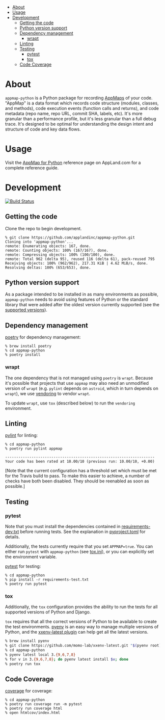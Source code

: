 - [About](#about)
- [Usage](#usage)
- [Development](#development)
  - [Getting the code](#getting-the-code)
  - [Python version support](#python-version-support)
  - [Dependency management](#dependency-management)
    - [wrapt](#wrapt)
  - [Linting](#linting)
  - [Testing](#testing)
    - [pytest](#pytest)
    - [tox](#tox)
  - [Code Coverage](#code-coverage)

# About
`appmap-python` is a Python package for recording
[AppMaps](https://github.com/applandinc/appmap) of your code. "AppMap" is a data format
which records code structure (modules, classes, and methods), code execution events
(function calls and returns), and code metadata (repo name, repo URL, commit SHA, labels,
etc). It's more granular than a performance profile, but it's less granular than a full
debug trace. It's designed to be optimal for understanding the design intent and structure
of code and key data flows.

# Usage

Visit the [AppMap for Python](https://appland.com/docs/reference/appmap-python.html) reference page on AppLand.com for a complete reference guide.

# Development

[![Build Status](https://travis-ci.com/getappmap/appmap-python.svg?branch=master)](https://travis-ci.com/getappmap/appmap-python)

## Getting the code
Clone the repo to begin development.

```shell
% git clone https://github.com/applandinc/appmap-python.git
Cloning into 'appmap-python'...
remote: Enumerating objects: 167, done.
remote: Counting objects: 100% (167/167), done.
remote: Compressing objects: 100% (100/100), done.
remote: Total 962 (delta 95), reused 116 (delta 61), pack-reused 795
Receiving objects: 100% (962/962), 217.31 KiB | 4.62 MiB/s, done.
Resolving deltas: 100% (653/653), done.
```

## Python version support
As a package intended to be installed in as many environments as possible, `appmap-python`
needs to avoid using features of Python or the standard library that were added after the
oldest version currently supported (see the
[supported versions](https://appland.com/docs/reference/appmap-python.html#supported-versions)).

## Dependency management

[poetry](https://https://python-poetry.org/) for dependency management:

```
% brew install poetry
% cd appmap-python
% poetry install
```

### wrapt
The one dependency that is not managed using `poetry` is `wrapt`. Because it's possible that
projects that use `appmap` may also need an unmodified version of `wrapt` (e.g. `pylint` depends on
`astroid`, which in turn depends on `wrapt`), we use
[vendoring](https://github.com/pradyunsg/vendoring) to vendor `wrapt`.

To update `wrapt`, use `tox` (described below) to run the `vendoring` environment.

## Linting
[pylint](https://www.pylint.org/) for linting:

```
% cd appmap-python
% poetry run pylint appmap

--------------------------------------------------------------------
Your code has been rated at 10.00/10 (previous run: 10.00/10, +0.00)

```

[Note that the current configuration has a threshold set which must be met for the Travis build to
pass. To make this easier to achieve, a number of checks have both been disabled. They should be
reenabled as soon as possible.]


## Testing
### pytest

Note that you must install the dependencies contained in
[requirements-dev.txt](requirements-dev.txt) before running tests. See the explanation in
[pyproject.toml](pyproject.toml) for details.

Additionally, the tests currently require that you set `APPMAP=true`. You can
either run `pytest` with `appmap-python` (see [tox.ini](tox.ini)), or you can explicitly
set the environment variable.

[pytest](https://docs.pytest.org/en/stable/) for testing:

```
% cd appmap-python
% pip install -r requirements-test.txt
% poetry run pytest
```

### tox
Additionally, the `tox` configuration provides the ability to run the tests for all
supported versions of Python and Django.

`tox` requires that all the correct versions of Python to be available to create
the test environments. [pyenv](https://github.com/pyenv/pyenv) is an easy way to manage
multiple versions of Python, and the [xxenv-latest
plugin](https://github.com/momo-lab/xxenv-latest) can help get all the latest versions.



```sh
% brew install pyenv
% git clone https://github.com/momo-lab/xxenv-latest.git "$(pyenv root)"/plugins/xxenv-latest
% cd appmap-python
% pyenv latest local 3.{9,6,7,8}
% for v in 3.{9,6,7,8}; do pyenv latest install $v; done
% poetry run tox
```

## Code Coverage
[coverage](https://coverage.readthedocs.io/) for coverage:

```
% cd appmap-python
% poetry run coverage run -m pytest
% poetry run coverage html
% open htmlcov/index.html
```
